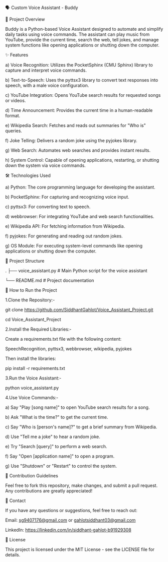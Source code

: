 🗣️ Custom Voice Assistant - Buddy

🚀 Project Overview

Buddy is a Python-based Voice Assistant designed to automate and simplify daily tasks using voice commands. The assistant can play music from YouTube, provide the current time, search the web, tell jokes, and manage system functions like opening applications or shutting down the computer.

✨ Features

a) Voice Recognition: Utilizes the PocketSphinx (CMU Sphinx) library to capture and interpret voice commands.

b) Text-to-Speech: Uses the pyttsx3 library to convert text responses into speech, with a male voice configuration.

c) YouTube Integration: Opens YouTube search results for requested songs or videos.

d) Time Announcement: Provides the current time in a human-readable format.

e) Wikipedia Search: Fetches and reads out summaries for "Who is" queries.

f) Joke Telling: Delivers a random joke using the pyjokes library.

g) Web Search: Automates web searches and provides instant results.

h) System Control: Capable of opening applications, restarting, or shutting down the system via voice commands.

🛠️ Technologies Used

a) Python: The core programming language for developing the assistant.

b) PocketSphinx: For capturing and recognizing voice input.

c) pyttsx3: For converting text to speech.

d) webbrowser: For integrating YouTube and web search functionalities.

e) Wikipedia API: For fetching information from Wikipedia.

f) pyjokes: For generating and reading out random jokes.

g) OS Module: For executing system-level commands like opening applications or shutting down the computer.

📂 Project Structure

.
├── voice_assistant.py    # Main Python script for the voice assistant

└── README.md             # Project documentation

🚀 How to Run the Project

1.Clone the Repository:-

git clone https://github.com/SiddhantGahlot/Voice_Assistant_Project.git

cd Voice_Assistant_Project

2.Install the Required Libraries:-

Create a requirements.txt file with the following content:

SpeechRecognition, pyttsx3, webbrowser, wikipedia, pyjokes

Then install the libraries:

pip install -r requirements.txt

3.Run the Voice Assistant:-
  
python voice_assistant.py

4.Use Voice Commands:-

a) Say "Play [song name]" to open YouTube search results for a song.

b) Ask "What is the time?" to get the current time.

c) Say "Who is [person's name]?" to get a brief summary from Wikipedia.

d) Use "Tell me a joke" to hear a random joke.

e) Try "Search [query]" to perform a web search.

f) Say "Open [application name]" to open a program.

g) Use "Shutdown" or "Restart" to control the system.

📝 Contribution Guidelines

Feel free to fork this repository, make changes, and submit a pull request. Any contributions are greatly appreciated!

📧 Contact

If you have any questions or suggestions, feel free to reach out:

Email: sg9407176@gmail.com or gahlotsiddhant03@gmail.com

LinkedIn: https://linkedin.com/in/siddhant-gahlot-b91929308

📜 License

This project is licensed under the MIT License - see the LICENSE file for details.
